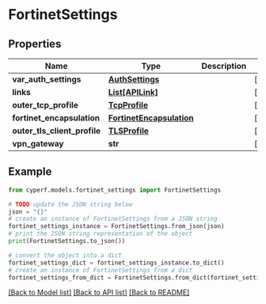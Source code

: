 # FortinetSettings


## Properties

Name | Type | Description | Notes
------------ | ------------- | ------------- | -------------
**var_auth_settings** | [**AuthSettings**](AuthSettings.md) |  | [optional] 
**links** | [**List[APILink]**](APILink.md) |  | [optional] 
**outer_tcp_profile** | [**TcpProfile**](TcpProfile.md) |  | [optional] 
**fortinet_encapsulation** | [**FortinetEncapsulation**](FortinetEncapsulation.md) |  | [optional] 
**outer_tls_client_profile** | [**TLSProfile**](TLSProfile.md) |  | [optional] 
**vpn_gateway** | **str** |  | [optional] 

## Example

```python
from cyperf.models.fortinet_settings import FortinetSettings

# TODO update the JSON string below
json = "{}"
# create an instance of FortinetSettings from a JSON string
fortinet_settings_instance = FortinetSettings.from_json(json)
# print the JSON string representation of the object
print(FortinetSettings.to_json())

# convert the object into a dict
fortinet_settings_dict = fortinet_settings_instance.to_dict()
# create an instance of FortinetSettings from a dict
fortinet_settings_from_dict = FortinetSettings.from_dict(fortinet_settings_dict)
```
[[Back to Model list]](../README.md#documentation-for-models) [[Back to API list]](../README.md#documentation-for-api-endpoints) [[Back to README]](../README.md)



